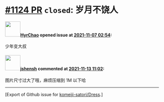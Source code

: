 # [\#1124 PR](https://github.com/komeiji-satori/Dress/pull/1124) `closed`: 岁月不饶人

#### <img src="https://avatars.githubusercontent.com/u/26091218?u=c7e9d61679e51bc11e83625cd1ea87c202c9f6be&v=4" width="50">[HyrChao](https://github.com/HyrChao) opened issue at [2021-11-07 02:54](https://github.com/komeiji-satori/Dress/pull/1124):

少年变大叔

#### <img src="https://avatars.githubusercontent.com/u/11555188?u=a30048e930d245fed6f3ced3ecb01e97b9f3f6cc&v=4" width="50">[jshensh](https://github.com/jshensh) commented at [2021-11-13 11:02](https://github.com/komeiji-satori/Dress/pull/1124#issuecomment-968050569):

图片尺寸过大了哦，麻烦压缩到 1M 以下哈


-------------------------------------------------------------------------------



[Export of Github issue for [komeiji-satori/Dress](https://github.com/komeiji-satori/Dress).]
